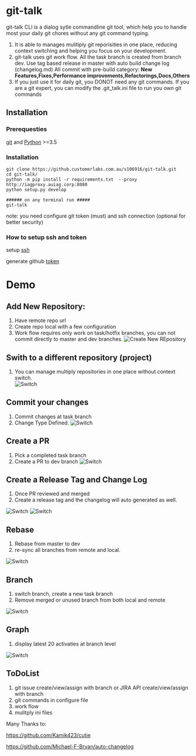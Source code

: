 # git-talk

git-talk CLI is a dialog sytle commandline git tool, which help you to handle most your daily git chores without any git command typing.
1. It is able to manages mulitiply git reporisities in one place, reducing context switching and helping you focus on your development.
2. git-talk uses git work flow. 
        All the task branch is created from branch dev.
        Use tag based release in master with auto build change log (changelog.md)
        All commit with pre-build category: **New Features,Fixes,Performance improvements,Refactorings,Docs,Others** 
3. If you just use it for daily git, you DONOT need any git commands. If you are a git expert, you can modify the .git_talk.ini file to run you own git commands

## Installation
### Prerequesties 
[git](https://git-scm.com/download) and [Python](https://www.python.org/downloads/) >=3.5

### Installation
```
git clone https://github.customerlabs.com.au/s106916/git-talk.git
cd git-talk/
python -m pip install -r requirements.txt  --proxy http://iagproxy.auiag.corp:8080
python setup.py develop

###### on any terminal run #####
git-talk
```
note: you need configure git token (must) and ssh connection (optional for better security)
### How to setup ssh and token
setup [ssh](https://docs.github.com/en/github/authenticating-to-github/connecting-to-github-with-ssh)

generate github [token](https://docs.github.com/en/github/authenticating-to-github/creating-a-personal-access-token)

# Demo
## Add New Repository:
1. Have remote repo url
2. Create repo local with a few configuration
3. Work flow requires only work on task/hotfix branches, you can not commit directly to master and dev branches. 
![Create New REpository](./git_talk/doc/createnewrepo.gif)

## Swith to a different repository (project)
1. You can manage multiply repositories in one place without context switch.  
![Switch](./git_talk/doc/switchrepo.gif) 

## Commit your changes
1. Commit changes at task branch
2. Change Type Defined.
![Switch](./git_talk/doc/commit.gif) 

## Create a PR
1. Pick a completed task branch
2. Create a PR to dev branch
![Switch](./git_talk/doc/pr.gif) 

## Create a Release Tag and Change Log
1. Once PR reviewed and merged
2. Create a release tag and the changelog will auto generated as well.

![Switch](./git_talk/doc/tag.gif) 
![Switch](./git_talk/doc/tag_web.gif) 

## Rebase
1. Rebase from master to dev
2. re-sync all branches from remote and local.

![Switch](./git_talk/doc/rebase.gif) 

## Branch
1. switch branch, create a new task branch
2. Remove merged or unused branch from both local and remote

![Switch](./git_talk/doc/branch.gif) 

## Graph
1. display latest 20 activaties at branch level

![Switch](./git_talk/doc/graph.gif) 


## ToDoList
1. git issue create/view/assign with branch
   or JIRA API create/view/assign with branch
2. git commands in configure file
3. work flow 
4. mulitply ini files


Many Thanks to:

https://github.com/Kamik423/cutie

https://github.com/Michael-F-Bryan/auto-changelog
